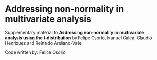 # Addressing non-normality in multivariate analysis

Supplementary material to **Addressing non-normality in multivariate analysis using the t-distribution** by Felipe Osorio, Manuel Galea, Claudio Henriquez and Reinaldo Arellano-Valle

Code written by: Felipe Osorio
